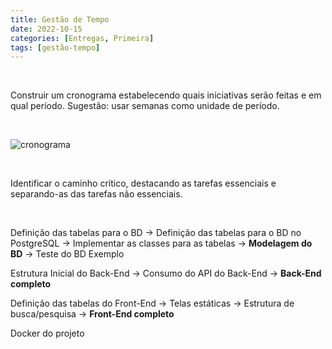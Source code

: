 ```yaml
---
title: Gestão de Tempo
date: 2022-10-15
categories: [Entregas, Primeira]
tags: [gestão-tempo]
---
```


<br />

Construir um cronograma estabelecendo quais iniciativas serão feitas e em qual período. Sugestão: usar semanas como unidade de período.

<br />

![cronograma](~/assets/img/tarefas/cronograma.png)

<br />

Identificar o caminho crítico, destacando as tarefas essenciais e separando-as das tarefas não essenciais.

<br />

Definição das tabelas para o BD $\rightarrow$ Definição das tabelas para o BD no PostgreSQL $\rightarrow$ Implementar as classes para as tabelas $\rightarrow$ **Modelagem do BD** $\rightarrow$ Teste do BD Exemplo

Estrutura Inicial do Back-End $\rightarrow$ Consumo do API do Back-End $\rightarrow$ **Back-End completo**

Definição das tabelas do Front-End $\rightarrow$ Telas estáticas $\rightarrow$ Estrutura de busca/pesquisa $\rightarrow$ **Front-End completo**

Docker do projeto

<br />